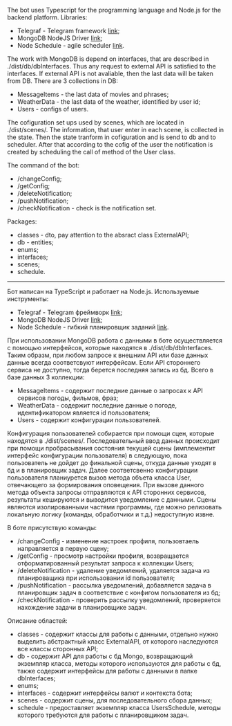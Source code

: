 The bot uses Typescript for the programming language and Node.js for the backend platform. Libraries:
* Telegraf - Telegram framework [link](https://www.npmjs.com/package/telegraf);
* MongoDB NodeJS Driver [link](https://www.npmjs.com/package/mongodb);
* Node Schedule - agile scheduler [link](https://www.npmjs.com/package/node-schedule).

The work with MongoDB is depend on interfaces, that are described in ./dist/db/dbInterfaces. Thus any request to external API is satisfied to the interfaces. If external API is not avaliable, then the last data will be taken from DB. There are 3 collections in DB:
* MessageItems - the last data of movies and phrases;
* WeatherData - the last data of the weather, identified by user id;
* Users - configs of users.

The cofiguration set ups used by scenes, which are located in ./dist/scenes/. The information, that user enter in each scene, is collected in the state. Then the state tranform in cofiguration and is send to db and to scheduler. After that according to the cofig of the user the notification is created by scheduling the call of method of the User class.

The command of the bot:
* /changeConfig;
* /getConfig;
* /deleteNotification;
* /pushNotification;
* /checkNotification - check is the notification set.

Packages:
* classes - dto, pay attention to the absract class ExternalAPI;
* db - entities;
* enums;
* interfaces;
* scenes;
* schedule.
------------------------------------------------------------------------------------------------------------------------------------------------------------------------------------------------------------------------------------------------------------------------------------------------------------------------------------------------------------------
Бот написан на TypeScript и работает на Node.js. Используемые инструменты:
* Telegraf - Telegram фреймворк [link](https://www.npmjs.com/package/telegraf);
* MongoDB NodeJS Driver [link](https://www.npmjs.com/package/mongodb);
* Node Schedule - гибкий планировщик заданий [link](https://www.npmjs.com/package/node-schedule).

При использовании MongoDB работа с данными в боте осуществляется с помощью интерфейсов, которые находятся в ./dist/db/dbInterfaces.
Таким образм, при любом запросе к внешним API или базе данных данные всегда соответсвуют интерфейсам. Если API стороннего сервиса не доступно, тогда берется последняя запись из бд. Всего в базе данных 3 коллекции:
* MessageItems - содержит последние данные о запросах к API сервисов погоды, фильмов, фраз;
* WeatherData - содержит последние данные о погоде, идентификатором является id пользователя;
* Users - содержит конфигурации пользователей.

Конфигурация пользователей собирается при помощи сцен, которые находятся в ./dist/scenes/. Последовательный ввод данных происходит при помощи пробрасывания состояния текущей сцены (имплементит интерфейс конфигурации пользователя) в следующую, пока пользователь не дойдет до финальной сцены, откуда данные уходят в бд и в планировщик задач. Далее соответсвенно конфигурации пользователя планиурется вызов метода объета класса User, отвечающего за формирования оповещения. При вызове данного метода объекта запросы отправляются к API сторонних сервисов, результаты кешируются и выводится уведомление с данными. Сцены являются изолированными частями программы, где можно релизовать локальную логику (команды, обработчики и т.д.) недоступную извне.

В боте присутствую команды:
* /changeConfig - изменение настроек профиля, пользовтаель направляется в первую сцену;
* /getConfig - просмотр настройки профиля, возвращается отформатированный результат запроса к коллекции Users;
* /deleteNotification - удаление уведомлений, удаляется задача из планироващика при использовании id пользователя;
* /pushNotification - рассылка уведомлений, добавляется задача в планировщик задач в соответствие с конфигом пользователя из бд;
* /checkNotification - проверить рассылку уведомлений, проверяется нахождение задачи в планировщике задач.

Описание областей:
* classes - содержит классы для работы с данными, отдельно нужно выделить абстрактный класс ExternalAPI, от которого наследуются все классы сторонных API;
* db - содержит API для работы с бд Mongo, возвращающий экземпляр класса, методы которого используются для работы с бд, также содержит интерфейсы для работы с данными в папке dbInterfaces;
* enums;
* interfaces - содержит интерфейсы валют и контекста бота;
* scenes - содержит сцены, для последовательного сбора данных;
* schedule - предоставляет экземпляр класса UsersSchedule, методы которого требуются для работы с планировщиком задач.
